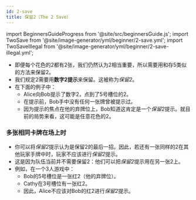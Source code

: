 ```yaml
---
id: 2-save
title: 保留2（The 2 Save）
---
```


import BeginnersGuideProgress from '@site/src/beginnersGuide.js';
import TwoSave from '@site/image-generator/yml/beginner/2-save.yml';
import TwoSaveIllegal from '@site/image-generator/yml/beginner/2-save-illegal.yml';

<BeginnersGuideProgress id="2-save" />

- 即便每个花色的2都有2张，我们仍然认为2相当重要，所以需要用和存5类似的方法来保留2。
- 我们规定2需要用**数字2提示**来保留。这被称为*保留2*。
- 在下面的例子中：
  - Alice向Bob提示了数字2，点到了5号槽位的2。
  - 在提示前，Bob手中没有任何一张牌曾被提示过。
  - 因为提示的焦点在他的弃牌位上，Bob知道这肯定是一个*保留2*提示。就目前的局势来看，这可能是任意花色的2。

<TwoSave />

### 多张相同卡牌在场上时

- 你可以将*保留2*提示认为是保留2的最后一招。因此，若还有一张同样的2在其他玩家手牌中时，玩家不应该进行*保留2*提示。
- 这是因为队伍当前并不需要保留2：他们可以把*保留2*提示用在另一张2上。
- 例如，在一个3人游戏中：
  - Bob的5号槽位是一张红2（他的弃牌位）。
  - Cathy在3号槽位有一张红2。
  - 因此，Alice不应该对Bob的红2进行*保留2*提示。

<TwoSaveIllegal />
